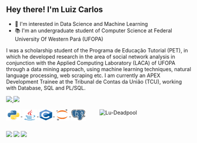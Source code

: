 ## Hey there! I'm Luiz Carlos 

- 👀 I'm interested in Data Science and Machine Learning
- 📚 I'm an undergraduate student of Computer Science at Federal University Of Western Pará (UFOPA)

I was a scholarship student of the Programa de Educação Tutorial (PET), in which he developed research in the area of social network analysis in conjunction with the Applied Computing Laboratory (LACA) of UFOPA through a data mining approach, using machine learning techniques, natural language processing, web scraping etc. I am currently an APEX Development Trainee at the Tribunal de Contas da União (TCU), working with Database, SQL and PL/SQL.

<div>
  <a href="https://github.com/luizsfjr">
  <img height="180em" src="https://github-readme-stats.vercel.app/api?username=luizsfjr&show_icons=true&theme=tokyonight&include_all_commits=true&count_private=true"/>
  <img height="180em" src="https://github-readme-stats.vercel.app/api/top-langs/?username=luizsfjr&layout=compact&langs_count=7&theme=tokyonight"/>
</div>
<div style="display: inline_block"><br>
  <img align="center" alt="Luiz-Python" height="30" width="40" src="https://raw.githubusercontent.com/devicons/devicon/master/icons/python/python-original.svg">
  <img align="center" alt="Luiz-Java" height="30" width="40" src="https://raw.githubusercontent.com/devicons/devicon/master/icons/java/java-original.svg">
  <img align="center" alt="Luiz-C" height="30" width="40" src="https://raw.githubusercontent.com/devicons/devicon/master/icons/c/c-original.svg">
  <img align="center" alt="Luiz-jupýter" height="30" width="40" src="https://raw.githubusercontent.com/devicons/devicon/master/icons/jupyter/jupyter-original.svg">
  <img align="center" alt="Luiz-Postgresql" height="30" width="40" src="https://raw.githubusercontent.com/devicons/devicon/master/icons/postgresql/postgresql-original.svg">
  <img align="right" alt="Lu-Deadpool" height="150" width="250" src="https://media.giphy.com/media/xUyrMCdgrOL3ntbTvK/giphy.gif">
</div>

  ## 
 
<div> 
  <a href="https://instagram.com/luizcarlosfjr0" target="_blank"><img src="https://img.shields.io/badge/-Instagram-%23E4405F?style=for-the-badge&logo=instagram&logoColor=white" target="_blank"></a>
  <a href = "mailto:luizcarlossfjr@gmail.com"><img src="https://img.shields.io/badge/-Gmail-%23333?style=for-the-badge&logo=gmail&logoColor=white" target="_blank"></a>
  <a href="https://www.linkedin.com/in/luiz-carlos-fernandes-junior-171682152/" target="_blank"><img src="https://img.shields.io/badge/-LinkedIn-%230077B5?style=for-the-badge&logo=linkedin&logoColor=white" target="_blank"></a>   
</div>

